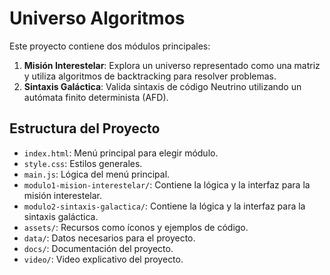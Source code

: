 # Universo Algoritmos

Este proyecto contiene dos módulos principales:

1. **Misión Interestelar**: Explora un universo representado como una matriz y utiliza algoritmos de backtracking para resolver problemas.
2. **Sintaxis Galáctica**: Valida sintaxis de código Neutrino utilizando un autómata finito determinista (AFD).

## Estructura del Proyecto

- `index.html`: Menú principal para elegir módulo.
- `style.css`: Estilos generales.
- `main.js`: Lógica del menú principal.
- `modulo1-mision-interestelar/`: Contiene la lógica y la interfaz para la misión interestelar.
- `modulo2-sintaxis-galactica/`: Contiene la lógica y la interfaz para la sintaxis galáctica.
- `assets/`: Recursos como íconos y ejemplos de código.
- `data/`: Datos necesarios para el proyecto.
- `docs/`: Documentación del proyecto.
- `video/`: Video explicativo del proyecto.
